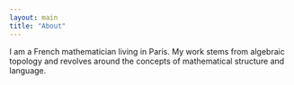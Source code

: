 ```yaml
---
layout: main
title: "About"
---
```

I am a French mathematician living in Paris. My work stems from algebraic topology and revolves around the concepts of mathematical structure and language. 


